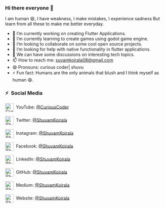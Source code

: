 ### Hi there everyone 👋
I am human 😄,
I have weakness,
I make mistakes,
I experience sadness 
But learn from all these to make me better everyday.

- 🔭 I’m currently working on creating Flutter Applications.
- 🌱 I’m currently learning to create games using godot game engine.
- 👯 I’m looking to collaborate on some cool open source projects.
- 🤔 I’m looking for help with native functionality in flutter applications.
- 💬 We can have some discussions on interesting tech topics.
- 📫 How to reach me: suvamkoirala08@gmail.com
- 😄 Pronouns: curious coder| shuvu
- ⚡ Fun fact: Humans are the only animals that blush and I think myself as human 😄.

### ⚡&ensp;Social Media

[<img align="center" alt="Curious Coder | YouTube" width="28px" src="https://firebasestorage.googleapis.com/v0/b/web-johannesmilke.appspot.com/o/other%2Fsocial%2Fyoutube.png?alt=media" />](https://www.youtube.com/channel/UCxei3a_ocUPux_foujUxYUg?sub_confirmation=1)&ensp;YouTube: [@CuriousCoder](https://www.youtube.com/channel/UCxei3a_ocUPux_foujUxYUg)

[<img align="center" alt="Shuvam Koirala | Twitter" width="28px" src="https://firebasestorage.googleapis.com/v0/b/web-johannesmilke.appspot.com/o/other%2Fsocial%2Ftwitter.png?alt=media" />](https://twitter.com/intent/follow?original_referer=https%3A%2F%2Fgithub.com%2Fshuvam-koirala&screen_name=koirala_shuvam)&ensp;Twitter: [@ShuvamKoirala](https://twitter.com/intent/follow?original_referer=https%3A%2F%2Fgithub.com%2Fshuvam-koirala&screen_name=koirala_shuvam "Twitter Shuvam Koirala")

[<img align="center" alt="Shuvam Koirala | Instagram" width="28px" src="https://firebasestorage.googleapis.com/v0/b/web-johannesmilke.appspot.com/o/other%2Fsocial%2Finstagram.png?alt=media" />](https://www.instagram.com/shuvu1112/)&ensp;Instagram: [@ShuvamKoirala](https://www.instagram.com/shuvu1112 "Instagram Shuvam Koirala")

[<img align="center" alt="Shuvam Koirala | Facebook" width="28px" src="https://firebasestorage.googleapis.com/v0/b/web-johannesmilke.appspot.com/o/other%2Fsocial%2Ffacebook.png?alt=media" />](https://www.facebook.com/shuvu00)&ensp;Facebook: [@ShuvamKoirala](https://www.facebook.com/shuvu00 "Facebook Shuvam Koirala")

[<img align="center" alt="Shuvam Koirala | LinkedIn" width="28px" src="https://firebasestorage.googleapis.com/v0/b/web-johannesmilke.appspot.com/o/other%2Fsocial%2Flinkedin.png?alt=media" />](https://linkedin.com/in/JohannesMilke)&ensp;LinkedIn: [@ShuvamKoirala](https://linkedin.com/in/JohannesMilke "LinkedIn Shuvam Koirala")

[<img align="center" alt="Shuvam Koirala | GitHub" width="28px" src="https://firebasestorage.googleapis.com/v0/b/web-johannesmilke.appspot.com/o/other%2Fsocial%2Fgithub.png?alt=media" />](https://github.com/JohannesMilke)&ensp;GitHub: [@ShuvamKoirala](https://github.com/JohannesMilke "GitHub Shuvam Koirala")

[<img align="center" alt="Shuvam Koirala | Medium" width="28px" src="https://firebasestorage.googleapis.com/v0/b/web-johannesmilke.appspot.com/o/other%2Fsocial%2Fmedium.png?alt=media" />](https://medium.com/@JohannesMilke)&ensp;Medium: [@ShuvamKoirala](https://medium.com/@JohannesMilke "Medium Shuvam Koirala")

[<img align="center" alt="Shuvam Koirala | Website" width="28px" src="https://firebasestorage.googleapis.com/v0/b/web-johannesmilke.appspot.com/o/other%2Fsocial%2Fwebsite.png?alt=media" />](https://johannesmilke.com)&ensp;Website: [@ShuvamKoirala](https://johannesmilke.com "Website Shuvam Koirala")


